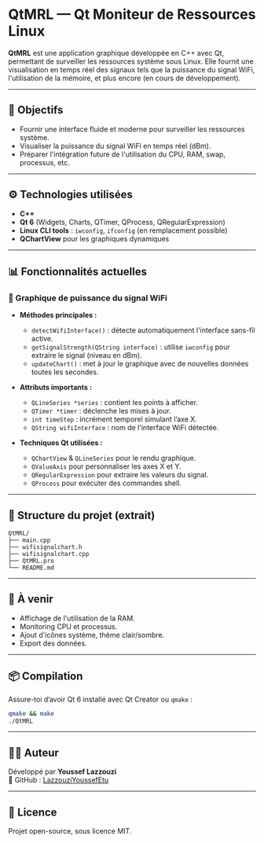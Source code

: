# QtMRL — Qt Moniteur de Ressources Linux

**QtMRL** est une application graphique développée en C++ avec Qt, permettant de surveiller les ressources système sous Linux. Elle fournit une visualisation en temps réel des signaux tels que la puissance du signal WiFi, l'utilisation de la mémoire, et plus encore (en cours de développement).

---

## 📌 Objectifs

- Fournir une interface fluide et moderne pour surveiller les ressources système.
- Visualiser la puissance du signal WiFi en temps réel (dBm).
- Préparer l'intégration future de l'utilisation du CPU, RAM, swap, processus, etc.

---

## ⚙️ Technologies utilisées

- **C++**
- **Qt 6** (Widgets, Charts, QTimer, QProcess, QRegularExpression)
- **Linux CLI tools** : `iwconfig`, `ifconfig` (en remplacement possible)
- **QChartView** pour les graphiques dynamiques

---

## 📊 Fonctionnalités actuelles

### 📶 Graphique de puissance du signal WiFi

- **Méthodes principales :**
  - `detectWifiInterface()` : détecte automatiquement l'interface sans-fil active.
  - `getSignalStrength(QString interface)` : utilise `iwconfig` pour extraire le signal (niveau en dBm).
  - `updateChart()` : met à jour le graphique avec de nouvelles données toutes les secondes.
  
- **Attributs importants :**
  - `QLineSeries *series` : contient les points à afficher.
  - `QTimer *timer` : déclenche les mises à jour.
  - `int timeStep` : incrément temporel simulant l’axe X.
  - `QString wifiInterface` : nom de l'interface WiFi détectée.

- **Techniques Qt utilisées :**
  - `QChartView` & `QLineSeries` pour le rendu graphique.
  - `QValueAxis` pour personnaliser les axes X et Y.
  - `QRegularExpression` pour extraire les valeurs du signal.
  - `QProcess` pour exécuter des commandes shell.

---

## 📁 Structure du projet (extrait)

```
QtMRL/
├── main.cpp
├── wifisignalchart.h
├── wifisignalchart.cpp
├── QtMRL.pro
└── README.md
```

---

## 🚀 À venir

- Affichage de l'utilisation de la RAM.
- Monitoring CPU et processus.
- Ajout d'icônes système, thème clair/sombre.
- Export des données.

---

## 📦 Compilation

Assure-toi d’avoir Qt 6 installé avec Qt Creator ou `qmake` :
```bash
qmake && make
./QtMRL
```

---

## 🧑‍💻 Auteur

Développé par **Youssef Lazzouzi**  
🔗 GitHub : [LazzouziYoussefEtu](https://github.com/LazzouziYoussefEtu)

---

## 📜 Licence

Projet open-source, sous licence MIT.
